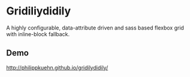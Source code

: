 # Gridiliydidily

A highly configurable, data-attribute driven and sass based flexbox grid with inline-block fallback.

## Demo
http://philippkuehn.github.io/gridilydidily/
